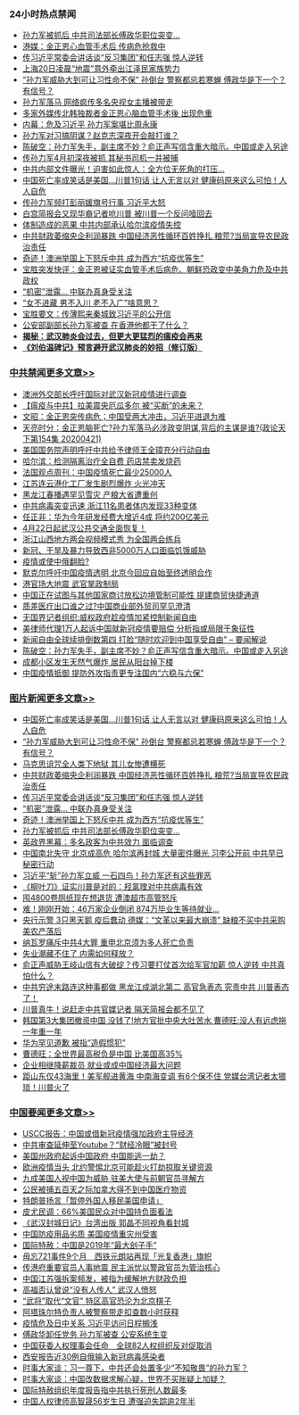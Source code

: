 <div class="catlist">
<h3>24小时热点禁闻</h3>
<ul>
<li><a href="https://github.com/fqnews/bnews/blob/master/topimagenews/20200421/1316398.md">孙力军被抓后 中共司法部长傅政华职位突变...</a></li>
<li><a href="https://github.com/fqnews/bnews/blob/master/cnnews/20200421/1316458.md">港媒：金正恩心血管手术后 传病危抢救中</a></li>
<li><a href="https://github.com/fqnews/bnews/blob/master/topimagenews/20200421/1316625.md">传习近平常委会讲话谈“反习集团”和任志强 惊人逆转</a></li>
<li><a href="https://github.com/fqnews/bnews/blob/master/cbnews/20200421/1316569.md">上海20日凌晨“地震”意外牵出江泽民家族势力</a></li>
<li><a href="https://github.com/fqnews/bnews/blob/master/topimagenews/20200421/1316694.md">“孙力军威胁大到可让习性命不保” 孙倒台 警察都忌若寒蝉 傅政华是下一个？有信号？</a></li>
<li><a href="https://github.com/fqnews/bnews/blob/master/comments/20200421/1316693.md">孙力军落马 网络疯传多名央视女主播被带走</a></li>
<li><a href="https://github.com/fqnews/bnews/blob/master/cbnews/20200421/1316514.md">多家外媒传北韩独裁者金正恩心脑血管手术後 出现危重</a></li>
<li><a href="https://github.com/fqnews/bnews/blob/master/cbnews/20200421/1316575.md">内幕：危及习近平 孙力军案堪比周永康</a></li>
<li><a href="https://github.com/fqnews/bnews/blob/master/cbnews/20200421/1316430.md">孙力军对习搞阴谋？赵克志深夜开会敲打谁？</a></li>
<li><a href="https://github.com/fqnews/bnews/blob/master/cbnews/20200421/1316684.md">陈破空：孙力军失手，副主席不妙？俞正声写信含重大暗示。中国或走入另途 </a></li>
<li><a href="https://github.com/fqnews/bnews/blob/master/cbnews/20200421/1316592.md">传孙力军4月初深夜被抓 其秘书司机一并被捕</a></li>
<li><a href="https://github.com/fqnews/bnews/blob/master/cbnews/20200421/1316424.md">中共内部文件曝光！迫害如此惊人：全方位无死角的打压...</a></li>
<li><a href="https://github.com/fqnews/bnews/blob/master/topimagenews/20200421/1316813.md">中国死亡率成笑话是美国...川普1句话 让人无言以对 健康码原来这么可怕！人人自危</a></li>
<li><a href="https://github.com/fqnews/bnews/blob/master/comments/20200421/1316811.md">传孙力军频打彭丽媛旗号行事 习近平大怒</a></li>
<li><a href="https://github.com/fqnews/bnews/blob/master/cnnews/20200421/1316488.md">白宫简报会又现华裔记者呛川普 被川普一个反问噎回去</a></li>
<li><a href="https://github.com/fqnews/bnews/blob/master/cbnews/20200421/1316578.md">体制造成的恶果 中共内部承认哈尔滨疫情失控</a></li>
<li><a href="https://github.com/fqnews/bnews/blob/master/topimagenews/20200421/1316640.md">中共财政萎缩央企利润暴跌 中国经济恶性循环百姓挣扎 粮荒?当局宣导农民政治责任</a></li>
<li><a href="https://github.com/fqnews/bnews/blob/master/topimagenews/20200421/1316446.md">奇迹！澳洲举国上下怒斥中共 成为西方“抗疫优等生”</a></li>
<li><a href="https://github.com/fqnews/bnews/blob/master/bannedvideo/20200421/1316568.md">宝胜突发快评：金正恩被证实血管手术后病危、朝鲜恐政变中美角力危及中共政权</a></li>
<li><a href="https://github.com/fqnews/bnews/blob/master/topimagenews/20200421/1316586.md">“机密”泄露… 中联办真身受关注</a></li>
<li><a href="https://github.com/fqnews/bnews/blob/master/funmedia/20200421/1316679.md">“女不进藏 男不入川 老不入广”啥意思？</a></li>
<li><a href="https://github.com/fqnews/bnews/blob/master/bannedvideo/20200422/1316864.md">宝胜要文：传薄熙来秦城致习近平的公开信</a></li>
<li><a href="https://github.com/fqnews/bnews/blob/master/cnnews/20200421/1316599.md">公安部副部长孙力军被查 在香港他都干了什么？</a></li>
<li><b><a href="https://github.com/fqnews/bnews/blob/master/comments/20200211/1275071.md" target="_blank">揭秘：武汉肺炎会过去，但更大更猛烈的瘟疫会再来</a></b></li>
<li><b><a href="https://github.com/fqnews/bnews/blob/master/comments/20200207/1272816.md" target="_blank">《刘伯温碑记》预言避开武汉肺炎的妙招（修订版）</a></b></li>
</ul>
</div>

<div class="catlist">
<h3><a href="https://github.com/fqnews/bnews/blob/master/cbnews/" target="_blank">中共禁闻</a><span><a href="https://github.com/fqnews/bnews/blob/master/cbnews/" target="_blank" rel="nofollow">更多文章>></a></span></h3>
<ul>
<li><a href="https://github.com/fqnews/bnews/blob/master/cbnews/20200422/1316713.md" target="_blank">澳洲外交部长呼吁国际对武汉新冠疫情进行调查</a></li>
<li><a href="https://github.com/fqnews/bnews/blob/master/cbnews/20200422/1316800.md" target="_blank">【瘟疫与中共】拉美震央厄瓜多尔 被“买断”的未来？</a></li>
<li><a href="https://github.com/fqnews/bnews/blob/master/cbnews/20200422/1316999.md" target="_blank">文昭：金正恩突传病危；中国受两大冲击，习近平进退为难</a></li>
<li><a href="https://github.com/fqnews/bnews/blob/master/cbnews/20200422/1316971.md" target="_blank">天亮时分：金正恩脑死亡?孙力军落马必涉政变阴谋,背后的主谋是谁?(政论天下第154集 20200421)</a></li>
<li><a href="https://github.com/fqnews/bnews/blob/master/cbnews/20200422/1316966.md" target="_blank">美国国务院声明呼吁中共给予律师王全璋充分行动自由</a></li>
<li><a href="https://github.com/fqnews/bnews/blob/master/cbnews/20200422/1316938.md" target="_blank">哈尔滨：检测隔离治疗全自费 药店禁卖发烧药</a></li>
<li><a href="https://github.com/fqnews/bnews/blob/master/cbnews/20200422/1316937.md" target="_blank">法国观点周刊：中国疫情死亡最少25000人</a></li>
<li><a href="https://github.com/fqnews/bnews/blob/master/cbnews/20200422/1316931.md" target="_blank">江苏连云港化工厂发生剧烈爆炸 火光冲天</a></li>
<li><a href="https://github.com/fqnews/bnews/blob/master/cbnews/20200422/1316930.md" target="_blank">黑龙江春播遇罕见雪灾 产粮大省遭重创</a></li>
<li><a href="https://github.com/fqnews/bnews/blob/master/cbnews/20200422/1316929.md" target="_blank">中共病毒突变迅速 浙江11名患者体内发现33种变体</a></li>
<li><a href="https://github.com/fqnews/bnews/blob/master/cbnews/20200422/1316928.md" target="_blank">任正非：华为今年研发经费大增近4成 将约200亿美元</a></li>
<li><a href="https://github.com/fqnews/bnews/blob/master/cbnews/20200422/1316927.md" target="_blank">4月22日起武汉公共交通全面恢复！</a></li>
<li><a href="https://github.com/fqnews/bnews/blob/master/cbnews/20200421/1316821.md" target="_blank">浙江山西地方两会视频模式秀 为全国两会练兵</a></li>
<li><a href="https://github.com/fqnews/bnews/blob/master/cbnews/20200421/1316802.md" target="_blank">新冠、干旱及暴力导致西非5000万人口面临饥饿威胁</a></li>
<li><a href="https://github.com/fqnews/bnews/blob/master/cbnews/20200421/1316801.md" target="_blank">疫情或使中俄翻脸?</a></li>
<li><a href="https://github.com/fqnews/bnews/blob/master/cbnews/20200421/1316780.md" target="_blank">默克尔呼吁中国疫情透明 北京今回应自始至终透明合作</a></li>
<li><a href="https://github.com/fqnews/bnews/blob/master/cbnews/20200421/1316776.md" target="_blank">港官场大地震 武官掌政制局</a></li>
<li><a href="https://github.com/fqnews/bnews/blob/master/cbnews/20200421/1316768.md" target="_blank">中国正在试图与其他国家商讨放松边境管制可能性 提建商贸快捷通道</a></li>
<li><a href="https://github.com/fqnews/bnews/blob/master/cbnews/20200421/1316767.md" target="_blank">质差医疗出口谁之过?中国商业部外贸司罕见澄清</a></li>
<li><a href="https://github.com/fqnews/bnews/blob/master/cbnews/20200421/1316752.md" target="_blank">无国界记者组织:威权政府趁疫情加紧控制新闻自由</a></li>
<li><a href="https://github.com/fqnews/bnews/blob/master/cbnews/20200421/1316751.md" target="_blank">美律师代理1万人起诉中国就新冠疫情要赔偿 分析指或局限于象征性</a></li>
<li><a href="https://github.com/fqnews/bnews/blob/master/cbnews/20200421/1316690.md" target="_blank">新闻自由全球续排倒数第四 打脸“随时欢迎到中国享受自由” &#8211; 要闻解说</a></li>
<li><a href="https://github.com/fqnews/bnews/blob/master/cbnews/20200421/1316684.md" target="_blank">陈破空：孙力军失手，副主席不妙？俞正声写信含重大暗示。中国或走入另途</a></li>
<li><a href="https://github.com/fqnews/bnews/blob/master/cbnews/20200421/1316678.md" target="_blank">成都小区发生天然气爆炸 居民从阳台掉下楼</a></li>
<li><a href="https://github.com/fqnews/bnews/blob/master/cbnews/20200421/1316659.md" target="_blank">中国疫情抵御 提防外攻指责更专注国内“六稳与六保”</a></li>

</ul>
</div>
<div class="catlist">
<h3><a href="https://github.com/fqnews/bnews/blob/master/topimagenews/" target="_blank">图片新闻</a><span><a href="https://github.com/fqnews/bnews/blob/master/topimagenews/" target="_blank" rel="nofollow">更多文章>></a></span></h3>
<ul>
<li><a href="https://github.com/fqnews/bnews/blob/master/topimagenews/20200421/1316813.md" target="_blank">中国死亡率成笑话是美国&#8230;川普1句话 让人无言以对 健康码原来这么可怕！人人自危</a></li>
<li><a href="https://github.com/fqnews/bnews/blob/master/topimagenews/20200421/1316694.md" target="_blank">“孙力军威胁大到可让习性命不保” 孙倒台 警察都忌若寒蝉 傅政华是下一个？有信号？</a></li>
<li><a href="https://github.com/fqnews/bnews/blob/master/topimagenews/20200421/1316657.md" target="_blank">马克思诅咒全人类下地狱 其儿女惨遭横死</a></li>
<li><a href="https://github.com/fqnews/bnews/blob/master/topimagenews/20200421/1316640.md" target="_blank">中共财政萎缩央企利润暴跌 中国经济恶性循环百姓挣扎 粮荒?当局宣导农民政治责任</a></li>
<li><a href="https://github.com/fqnews/bnews/blob/master/topimagenews/20200421/1316625.md" target="_blank">传习近平常委会讲话谈“反习集团”和任志强 惊人逆转</a></li>
<li><a href="https://github.com/fqnews/bnews/blob/master/topimagenews/20200421/1316586.md" target="_blank">“机密”泄露… 中联办真身受关注</a></li>
<li><a href="https://github.com/fqnews/bnews/blob/master/topimagenews/20200421/1316446.md" target="_blank">奇迹！澳洲举国上下怒斥中共 成为西方“抗疫优等生”</a></li>
<li><a href="https://github.com/fqnews/bnews/blob/master/topimagenews/20200421/1316398.md" target="_blank">孙力军被抓后 中共司法部长傅政华职位突变&#8230;</a></li>
<li><a href="https://github.com/fqnews/bnews/blob/master/topimagenews/20200421/1316397.md" target="_blank">英政界黑幕：多名政客为中共效力 面临调查</a></li>
<li><a href="https://github.com/fqnews/bnews/blob/master/topimagenews/20200420/1316099.md" target="_blank">中国南北失守 北京成高危 哈尔滨再封城 大量密件曝光 习李公开前 中共早已秘密行动</a></li>
<li><a href="https://github.com/fqnews/bnews/blob/master/topimagenews/20200420/1315999.md" target="_blank">习近平“斩”孙力军立威 一石四鸟！孙力军还有这些罪恶</a></li>
<li><a href="https://github.com/fqnews/bnews/blob/master/topimagenews/20200420/1315998.md" target="_blank">《柳叶刀》证实川普是对的：羟氯喹对中共病毒有效</a></li>
<li><a href="https://github.com/fqnews/bnews/blob/master/topimagenews/20200420/1315963.md" target="_blank">囤4800卷厕纸现在想退货 遭澳超市高管怒斥</a></li>
<li><a href="https://github.com/fqnews/bnews/blob/master/topimagenews/20200420/1315947.md" target="_blank">难！刚刚开始：46万家企业倒闭 874万毕业生等待就业…</a></li>
<li><a href="https://github.com/fqnews/bnews/blob/master/topimagenews/20200420/1315920.md" target="_blank">央行示警 3只黑天鹅 疫后蠢动 德媒：“文革以来最大崩溃” 缺粮不买中共采购美农产落后</a></li>
<li><a href="https://github.com/fqnews/bnews/blob/master/topimagenews/20200420/1315756.md" target="_blank">纳瓦罗痛斥中共4大罪 重申北京须为多人死亡负责</a></li>
<li><a href="https://github.com/fqnews/bnews/blob/master/topimagenews/20200420/1315748.md" target="_blank">失业潮藏不住了 内需如何释放？</a></li>
<li><a href="https://github.com/fqnews/bnews/blob/master/topimagenews/20200419/1315594.md" target="_blank">俞正声威胁王岐山信有大破绽？传习要打仗首次给军官加薪 惊人逆转 中共真怕什么？</a></li>
<li><a href="https://github.com/fqnews/bnews/blob/master/topimagenews/20200419/1315567.md" target="_blank">中共穷途末路连这种事都做 黑龙江成湖北第二 高官急表态 究责中共 川普表态了！</a></li>
<li><a href="https://github.com/fqnews/bnews/blob/master/topimagenews/20200419/1315550.md" target="_blank">川普真牛！说赶走中共官媒记者 隔天简报会都不见了</a></li>
<li><a href="https://github.com/fqnews/bnews/blob/master/topimagenews/20200419/1315435.md" target="_blank">韩国第3大集团撤资中国 没钱了!地方官批中央大吐苦水 曹德旺:没人有远虑拖一年重一年</a></li>
<li><a href="https://github.com/fqnews/bnews/blob/master/topimagenews/20200419/1315236.md" target="_blank">华为罕见道歉 被指“造假惯犯”</a></li>
<li><a href="https://github.com/fqnews/bnews/blob/master/topimagenews/20200419/1315235.md" target="_blank">曹德旺：全世界最高税负是中国 比美国高35%</a></li>
<li><a href="https://github.com/fqnews/bnews/blob/master/topimagenews/20200419/1315096.md" target="_blank">企业相继降薪裁员 就业或成中国经济最大问题</a></li>
<li><a href="https://github.com/fqnews/bnews/blob/master/topimagenews/20200418/1315027.md" target="_blank">距山东仅43海里！美军舰进黄海 中南海变调 有6个保不住 党媒台湾记者太猥琐！川普火了</a></li>

</ul>
</div>
<div class="catlist">
<h3><a href="https://github.com/fqnews/bnews/blob/master/headline/" target="_blank">中国要闻</a><span><a href="https://github.com/fqnews/bnews/blob/master/headline/" target="_blank" rel="nofollow">更多文章>></a></span></h3>
<ul>
<li><a href="https://github.com/fqnews/bnews/blob/master/headline/20200422/1316950.md" target="_blank">USCC报告：中国或借新冠疫情强加政府主导经济</a></li>
<li><a href="https://github.com/fqnews/bnews/blob/master/headline/20200422/1316933.md" target="_blank">中共审查延伸至Youtube？“财经冷眼”被封号</a></li>
<li><a href="https://github.com/fqnews/bnews/blob/master/headline/20200422/1316932.md" target="_blank">美国州政府起诉中国政府  中国能逃一劫？</a></li>
<li><a href="https://github.com/fqnews/bnews/blob/master/headline/20200422/1316925.md" target="_blank">欧洲疫情当头 北约警惕北京可能趁火打劫掠取关键资源</a></li>
<li><a href="https://github.com/fqnews/bnews/blob/master/headline/20200422/1316907.md" target="_blank">九成美国人视中国为威胁     驻美大使与前朝官员寻解方</a></li>
<li><a href="https://github.com/fqnews/bnews/blob/master/headline/20200422/1316895.md" target="_blank">公民被捕五百天之际加拿大得不到中国医疗物资</a></li>
<li><a href="https://github.com/fqnews/bnews/blob/master/headline/20200422/1316894.md" target="_blank">特朗普扬言「暂停外国人移民美国申请」</a></li>
<li><a href="https://github.com/fqnews/bnews/blob/master/headline/20200422/1316893.md" target="_blank">皮尤民调：66%美国民众对中国持负面看法</a></li>
<li><a href="https://github.com/fqnews/bnews/blob/master/headline/20200422/1316872.md" target="_blank">《武汉封城日记》台湾出版 郭晶不同视角看封城</a></li>
<li><a href="https://github.com/fqnews/bnews/blob/master/headline/20200422/1316854.md" target="_blank">中国防疫用品劣质   美国疫情重灾州受害</a></li>
<li><a href="https://github.com/fqnews/bnews/blob/master/headline/20200422/1316853.md" target="_blank">国际特赦：中国是2019年“最大刽子手”</a></li>
<li><a href="https://github.com/fqnews/bnews/blob/master/headline/20200422/1316829.md" target="_blank">毋忘721事件9个月　西铁元朗站再现「光复香港」旗帜</a></li>
<li><a href="https://github.com/fqnews/bnews/blob/master/headline/20200421/1316825.md" target="_blank">传港府重要官员人事地震 民主派忧以警政官员为管治核心</a></li>
<li><a href="https://github.com/fqnews/bnews/blob/master/headline/20200421/1316817.md" target="_blank">中国江苏强拆案频发，被指为缓解地方财政负担</a></li>
<li><a href="https://github.com/fqnews/bnews/blob/master/headline/20200421/1316808.md" target="_blank">高福否认曾说“没有人传人” 武汉人愤怒</a></li>
<li><a href="https://github.com/fqnews/bnews/blob/master/headline/20200421/1316807.md" target="_blank">“武将”取代“文官” 特区高官恐沦为北京棋子</a></li>
<li><a href="https://github.com/fqnews/bnews/blob/master/headline/20200421/1316806.md" target="_blank">阿塔珠尔特负责人被警察带走扣查数小时获释</a></li>
<li><a href="https://github.com/fqnews/bnews/blob/master/headline/20200421/1316782.md" target="_blank">疫情危及日中关系   习近平访问日程搁浅</a></li>
<li><a href="https://github.com/fqnews/bnews/blob/master/headline/20200421/1316781.md" target="_blank">傅政华卸任党务   孙力军被查   公安系统生变</a></li>
<li><a href="https://github.com/fqnews/bnews/blob/master/headline/20200421/1316753.md" target="_blank">中国获委人权理事会任命　全球82人权组织反对促取消</a></li>
<li><a href="https://github.com/fqnews/bnews/blob/master/headline/20200421/1316739.md" target="_blank">西安报告近30例自俄输入新冠病毒感染者</a></li>
<li><a href="https://github.com/fqnews/bnews/blob/master/headline/20200421/1316734.md" target="_blank">时事大家谈：习一尊下，中共还会处置多少“不知敬畏”的孙力军？</a></li>
<li><a href="https://github.com/fqnews/bnews/blob/master/headline/20200421/1316733.md" target="_blank">时事大家谈：中国改数据求解心疑，世界不买账疑上加疑？</a></li>
<li><a href="https://github.com/fqnews/bnews/blob/master/headline/20200421/1316732.md" target="_blank">国际特赦组织年度报告指中共执行死刑人数最多</a></li>
<li><a href="https://github.com/fqnews/bnews/blob/master/headline/20200421/1316731.md" target="_blank">中国人权律师高智晟56岁生日   遭强迫失踪逾2年半</a></li>

</ul>
</div>